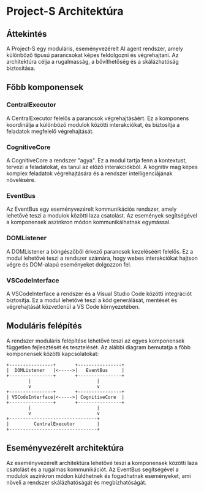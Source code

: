 # Project-S Architektúra

## Áttekintés

A Project-S egy moduláris, eseményvezérelt AI agent rendszer, amely különböző típusú parancsokat képes feldolgozni és végrehajtani. Az architektúra célja a rugalmasság, a bővíthetőség és a skálázhatóság biztosítása.

## Főbb komponensek

### CentralExecutor
A CentralExecutor felelős a parancsok végrehajtásáért. Ez a komponens koordinálja a különböző modulok közötti interakciókat, és biztosítja a feladatok megfelelő végrehajtását.

### CognitiveCore
A CognitiveCore a rendszer "agya". Ez a modul tartja fenn a kontextust, tervezi a feladatokat, és tanul az előző interakciókból. A kognitív mag képes komplex feladatok végrehajtására és a rendszer intelligenciájának növelésére.

### EventBus
Az EventBus egy eseményvezérelt kommunikációs rendszer, amely lehetővé teszi a modulok közötti laza csatolást. Az események segítségével a komponensek aszinkron módon kommunikálhatnak egymással.

### DOMListener
A DOMListener a böngészőből érkező parancsok kezeléséért felelős. Ez a modul lehetővé teszi a rendszer számára, hogy webes interakciókat hajtson végre és DOM-alapú eseményeket dolgozzon fel.

### VSCodeInterface
A VSCodeInterface a rendszer és a Visual Studio Code közötti integrációt biztosítja. Ez a modul lehetővé teszi a kód generálását, mentését és végrehajtását közvetlenül a VS Code környezetében.

## Moduláris felépítés

A rendszer moduláris felépítése lehetővé teszi az egyes komponensek független fejlesztését és tesztelését. Az alábbi diagram bemutatja a főbb komponensek közötti kapcsolatokat:

```
+----------------+       +----------------+
|  DOMListener   |<----->|   EventBus     |
+----------------+       +----------------+
        |                        |
        v                        v
+----------------+       +----------------+
| VSCodeInterface|<----->| CognitiveCore  |
+----------------+       +----------------+
        |                        |
        v                        v
+--------------------------------+
|         CentralExecutor        |
+--------------------------------+
```

## Eseményvezérelt architektúra

Az eseményvezérelt architektúra lehetővé teszi a komponensek közötti laza csatolást és a rugalmas kommunikációt. Az EventBus segítségével a modulok aszinkron módon küldhetnek és fogadhatnak eseményeket, ami növeli a rendszer skálázhatóságát és megbízhatóságát.